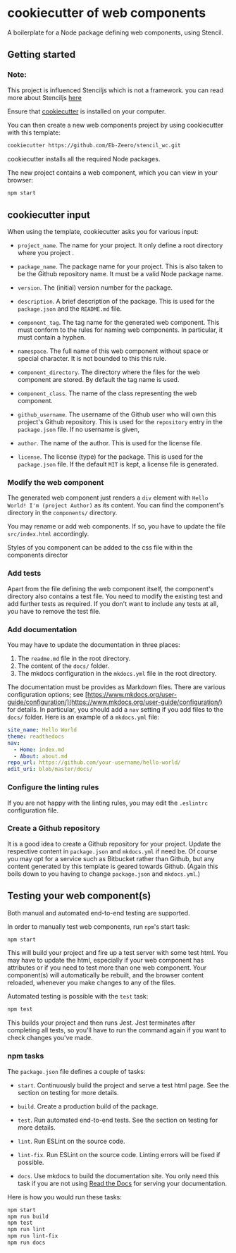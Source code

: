 # cookiecutter of web components

A boilerplate for a Node package defining web components, using Stencil.

## Getting started

### Note:
This project is influenced Stenciljs which is not a framework. you can read more about Stenciljs [here](https://stenciljs.com/)

Ensure that [cookiecutter](https://cookiecutter.readthedocs.io/en/latest/) is installed on your computer.

You can then create a new web components project by using cookiecutter with this template:

```bash
cookiecutter https://github.com/Eb-Zeero/stencil_wc.git
```

cookiecutter installs all the required Node packages.

The new project contains a web component, which you can view in your browser:

```bash
npm start
```

## cookiecutter input

When using the template, cookiecutter asks you for various input:

* `project_name`. The name for your project. It only define a root directory where you project .

* `package_name`. The package name for your project. This is also taken to be the Github repository name. It must be a valid Node package name.

* `version`. The (initial) version number for the package.

* `description`. A brief description of the package. This is used for the `package.json` and the `README.md` file.

* `component_tag`. The tag name for the generated web component. This must conform to the rules for naming web components. In particular, it must contain a hyphen.

* `namespace`. The full name of this web component without space or special character. It is not bounded to this this rule.

* `component_directory`. The directory where the files for the web component are stored. By default the tag name is used.

* `component_class`. The name of the class representing the web component.

* `github_username`. The username of the Github user who will own this project's Github repository. This is used for the `repository` entry in the `package.json` file. If no username is given, 

* `author`. The name of the author. This is used for the license file.

* `license`. The license (type) for the package. This is used for the `package.json` file. If the default `MIT` is kept, a license file is generated.


### Modify the web component

The generated web component just renders a `div` element with `Hello World! I'm (project Author)` as its content. You can find the component's directory in the `components/` directory.

You may rename or add web components. If so, you have to update the file `src/index.html` accordingly.

Styles of you component can be added to the css file within the components director 

### Add tests

Apart from the file defining the web component itself, the component's directory also contains a test file. You need to modify the existing test and add further tests as required. If you don't want to include any tests at all, you have to remove the test file.

### Add documentation

You may have to update the documentation in three places:

1. The `readme.md` file in the root directory.
2. The content of the `docs/` folder.
3. The mkdocs configuration in the `mkdocs.yml` file in the root directory.

The documentation must be provides as Markdown files. There are various configuration options; see [https://www.mkdocs.org/user-guide/configuration/](https://www.mkdocs.org/user-guide/configuration/) for details. In particular, you should add a `nav` setting if you add files to the `docs/` folder. Here is an example of a `mkdocs.yml` file:

```yaml
site_name: Hello World
theme: readthedocs
nav:
  - Home: index.md
  - About: about.md
repo_url: https://github.com/your-username/hello-world/
edit_uri: blob/master/docs/
``` 

### Configure the linting rules

If you are not happy with the linting rules, you may edit the `.eslintrc` configuration file.

### Create a Github repository

It is a good idea to create a Github repository for your project. Update the respective content in `package.json` and `mkdocs.yml` if need be. Of course you may opt for a service such as Bitbucket rather than Github, but any content generated by this template is geared towards Github. (Again this boils down to you having to change `package.json` and `mkdocs.yml`.)

## Testing your web component(s)

Both manual and automated end-to-end testing are supported.

In order to manually test web components, run `npm`'s start task:

```bash
npm start
```

This will build your project and fire up a test server with some test html. 
You may have to update the html, especially if your web component has attributes or if you need to test more than one web component. Your component(s) will automatically be rebuilt, and the browser content reloaded, whenever you make changes to any of the files.

Automated testing is possible with the `test` task:

```bash
npm test
```

This builds your project and then runs Jest. Jest terminates after completing all tests, so you'll have to run the command again if you want to check changes you've made.

### npm tasks

The `package.json` file defines a couple of tasks:

* `start`. Continuously build the project and serve a test html page. See the section on testing for more details.

* `build`. Create a production build of the package.

* `test`. Run automated end-to-end tests. See the section on testing for more details.

* `lint`. Run ESLint on the source code.

* `lint-fix`. Run ESLint on the source code. Linting errors will be fixed if possible.

* `docs`. Use mkdocs to build the documentation site. You only need this task if you are not using [Read the Docs](https://readthedocs.org) for serving your documentation.

Here is how you would run these tasks:

```bash
npm start
npm run build
npm test
npm run lint
npm run lint-fix
npm run docs
```



